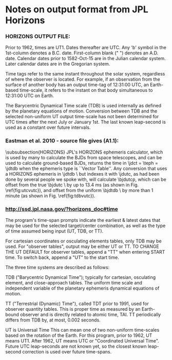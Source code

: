 # Notes on output format from JPL Horizons

### HORIZONS OUTPUT FILE:
  Prior to 1962, times are UT1. Dates thereafter are UTC. Any 'b' symbol in
the 1st-column denotes a B.C. date. First-column blank (" ") denotes an A.D.
date. Calendar dates prior to 1582-Oct-15 are in the Julian calendar system.
Later calendar dates are in the Gregorian system.

  Time tags refer to the same instant throughout the solar system, regardless
of where the observer is located. For example, if an observation from the
surface of another body has an output time-tag of 12:31:00 UTC, an Earth-based
time-scale, it refers to the instant on that body simultaneous to 12:31:00 UTC
on Earth.

  The Barycentric Dynamical Time scale (TDB) is used internally as defined by
the planetary equations of motion. Conversion between TDB and the selected
non-uniform UT output time-scale has not been determined for UTC times after
the next July or January 1st. The last known leap-second is used as a constant
over future intervals.

### Eastman et al. 2010 - source file gives (A1.1):
\subsubsection{HORIZONS}
JPL's HORIZONS ephemeris calculator, which is used by many to
calculate the BJDs from space telescopes, and can be used to calculate
ground-based BJDs, returns the time in \jdct = \teph = \jdtdb when the
ephemeris type is ``Vector Table''. Any conversion that uses a
HORIZONS ephemeris in \jdtdb \ but indexes it with \jdutc, as had been
done by several people we spoke with, will calculate \bjdutcp, which
can be offset from the true \bjdutc \ by up to 13.4 ms (as shown in
Fig. \ref{fig:utcvutc}), and offset from the uniform \bjdtdb \ by more
than 1 minute (as shown in Fig. \ref{fig:tdbvutc}).

### http://ssd.jpl.nasa.gov/?horizons_doc#time

 The program's time-span prompts indicate the earliest & latest dates
 that may be used for the selected target/center combination, as well
 as the type of time assumed being input (UT, TDB, or TT).

For cartesian coordinates or osculating elements tables, only TDB may
be used. For "observer tables", output may be either UT or TT. TO
CHANGE THE UT DEFAULT for observer tables, append a "TT" when entering
START time. To switch back, append a "UT" to the start time.

The three time systems are described as follows:

TDB
    ("Barycentric Dynamical Time"); typically for cartesian,
    osculating element, and close-approach tables. The uniform time
    scale and independent variable of the planetary ephemeris
    dynamical equations of motion.

TT
    ("Terrestrial (Dynamic) Time"), called TDT prior to 1991, used for
    observer quantity tables. This is proper time as measured by an
    Earth-bound observer and is directly related to atomic time, TAI.
    TT periodically differs from TDB by, at most, 0.002 seconds.

UT
    is Universal Time This can mean one of two non-uniform time-scales
    based on the rotation of the Earth. For this program, prior to
    1962, UT means UT1. After 1962, UT means UTC or "Coordinated
    Universal Time".  Future UTC leap-seconds are not known yet, so
    the closest known leap-second correction is used over future
    time-spans.

